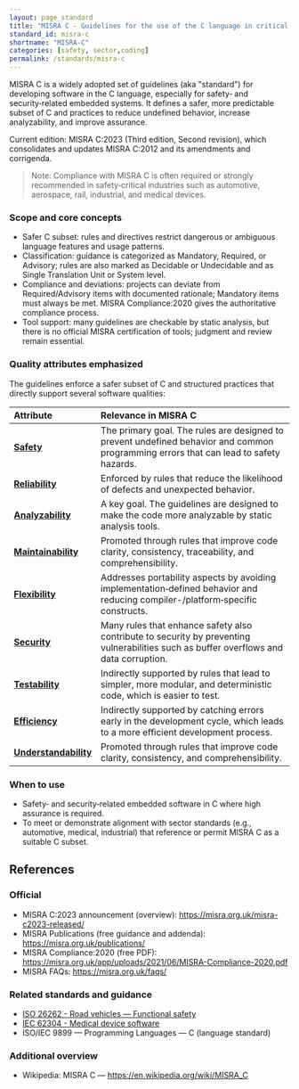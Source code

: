 ```yaml
---
layout: page_standard
title: "MISRA C - Guidelines for the use of the C language in critical systems"
standard_id: misra-c
shortname: "MISRA-C"
categories: [safety, sector,coding]
permalink: /standards/misra-c
---
```


MISRA C is a widely adopted set of guidelines (aka "standard") for developing software in the C language, especially for safety‑ and security‑related embedded systems. 
It defines a safer, more predictable subset of C and practices to reduce undefined behavior, increase analyzability, and improve assurance.

Current edition: MISRA C:2023 (Third edition, Second revision), which consolidates and updates MISRA C:2012 and its amendments and corrigenda. 

>Note: Compliance with MISRA C is often required or strongly recommended in safety‑critical industries such as automotive, aerospace, rail, industrial, and medical devices.

### Scope and core concepts
- Safer C subset: rules and directives restrict dangerous or ambiguous language features and usage patterns.
- Classification: guidance is categorized as Mandatory, Required, or Advisory; rules are also marked as Decidable or Undecidable and as Single Translation Unit or System level.
- Compliance and deviations: projects can deviate from Required/Advisory items with documented rationale; Mandatory items must always be met. 
  MISRA Compliance:2020 gives the authoritative compliance process.
- Tool support: many guidelines are checkable by static analysis, but there is no official MISRA certification of tools; judgment and review remain essential.

### Quality attributes emphasized

The guidelines enforce a safer subset of C and structured practices that directly support several software qualities:

| Attribute | Relevance in MISRA C |
|:--- |:--- |
| **[Safety](/qualities/safety)** | The primary goal. The rules are designed to prevent undefined behavior and common programming errors that can lead to safety hazards. |
| **[Reliability](/qualities/reliability)** | Enforced by rules that reduce the likelihood of defects and unexpected behavior. |
| **[Analyzability](/qualities/analyzability)** | A key goal. The guidelines are designed to make the code more analyzable by static analysis tools. |
| **[Maintainability](/qualities/maintainability)** | Promoted through rules that improve code clarity, consistency, traceability, and comprehensibility. |
| **[Flexibility](/qualities/flexibility)** | Addresses portability aspects by avoiding implementation‑defined behavior and reducing compiler-/platform‑specific constructs. |
| **[Security](/qualities/security)** | Many rules that enhance safety also contribute to security by preventing vulnerabilities such as buffer overflows and data corruption. |
| **[Testability](/qualities/testability)** | Indirectly supported by rules that lead to simpler, more modular, and deterministic code, which is easier to test. |
| **[Efficiency](/qualities/efficiency)** | Indirectly supported by catching errors early in the development cycle, which leads to a more efficient development process. |
| **[Understandability](/qualities/understandability)** | Promoted through rules that improve code clarity, consistency, and comprehensibility. |


### When to use
- Safety‑ and security‑related embedded software in C where high assurance is required.
- To meet or demonstrate alignment with sector standards (e.g., automotive, medical, industrial) that reference or permit MISRA C as a suitable C subset.

## References

### Official
- MISRA C:2023 announcement (overview): https://misra.org.uk/misra-c2023-released/
- MISRA Publications (free guidance and addenda): https://misra.org.uk/publications/
- MISRA Compliance:2020 (free PDF): https://misra.org.uk/app/uploads/2021/06/MISRA-Compliance-2020.pdf
- MISRA FAQs: https://misra.org.uk/faqs/

### Related standards and guidance
- [ISO 26262 - Road vehicles — Functional safety](/standards/iso-26262)
- [IEC 62304 - Medical device software](/standards/iec-62304)
- ISO/IEC 9899 — Programming Languages — C (language standard)

### Additional overview
- Wikipedia: MISRA C — https://en.wikipedia.org/wiki/MISRA_C
